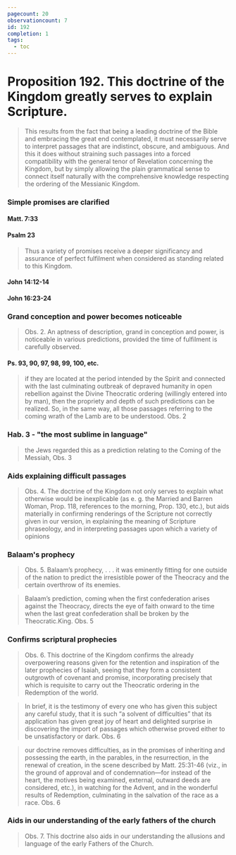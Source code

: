 ```yaml
---
pagecount: 20
observationcount: 7
id: 192
completion: 1
tags:
  - toc
---
```

# Proposition 192. This doctrine of the Kingdom greatly serves to explain Scripture.

>This results from the fact that being a leading doctrine of the Bible and embracing the great end contemplated, it must necessarily serve to interpret passages that are indistinct, obscure, and ambiguous. And this it does without straining such passages into a forced compatibility with the general tenor of Revelation concerning the Kingdom, but by simply allowing the plain grammatical sense to connect itself naturally with the comprehensive knowledge respecting the ordering of the Messianic Kingdom.

### Simple promises are clarified
#### Matt. 7:33
#### Psalm 23

>Thus a variety of promises receive a deeper significancy and assurance of perfect fulfilment when considered as standing related to this Kingdom.
#### John 14:12-14

#### John 16:23-24
### Grand conception and power becomes noticeable
>Obs. 2. An aptness of description, grand in conception and power, is noticeable in various predictions, provided the time of fulfilment is carefully observed.

#### Ps. 93, 90, 97, 98, 99, 100, etc.

>if they are located at the period intended by the Spirit and connected with the last culminating outbreak of depraved humanity in open rebellion against the Divine Theocratic ordering (willingly entered into by man), then the propriety and depth of such predictions can be realized. So, in the same way, all those passages referring to the coming wrath of the Lamb are to be understood.
>Obs. 2

### Hab. 3 - "the most sublime in language"
>the Jews regarded this as a prediction relating to the Coming of the Messiah,
>Obs. 3
### Aids explaining difficult passages
>Obs. 4. The doctrine of the Kingdom not only serves to explain what otherwise would be inexplicable (as e. g. the Married and Barren Woman, Prop. 118, references to the morning, Prop. 130, etc.), but aids materially in confirming renderings of the Scripture not correctly given in our version, in explaining the meaning of Scripture phraseology, and in interpreting passages upon which a variety of opinions

### Balaam's prophecy
>Obs. 5. Balaam’s prophecy,
>. . .
>it was eminently fitting for one outside of the nation to predict the irresistible power of the Theocracy and the certain overthrow of its enemies.

>Balaam’s prediction, coming when the first confederation arises against the Theocracy, directs the eye of faith onward to the time when the last great confederation shall be broken by the Theocratic.King.
>Obs. 5

### Confirms scriptural prophecies
>Obs. 6. This doctrine of the Kingdom confirms the already overpowering reasons given for the retention and inspiration of the later prophecies of Isaiah, seeing that they form a consistent outgrowth of covenant and promise, incorporating precisely that which is requisite to carry out the Theocratic ordering in the Redemption of the world.


>In brief, it is the testimony of every one who has given this subject any careful study, that it is such “a solvent of difficulties” that its application has given great joy of heart and delighted surprise in discovering the import of passages which otherwise proved either to be unsatisfactory or dark.
>Obs. 6

>our doctrine removes difficulties, as in the promises of inheriting and possessing the earth, in the parables, in the resurrection, in the renewal of creation, in the scene described by Matt. 25:31-46 (viz., in the ground of approval and of condemnation—for instead of the heart, the motives being examined, external, outward deeds are considered, etc.), in watching for the Advent, and in the wonderful results of Redemption, culminating in the salvation of the race as a race.
>Obs. 6

### Aids in our understanding of the early fathers of the church
>Obs. 7. This doctrine also aids in our understanding the allusions and language of the early Fathers of the Church.

